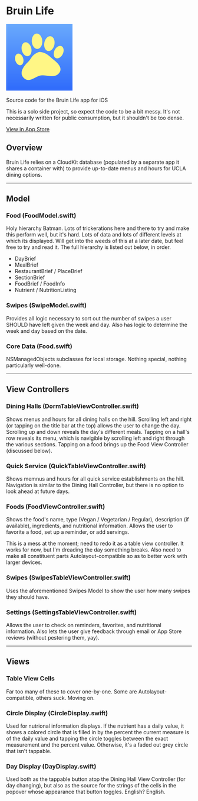 # Bruin Life
![Big Logo](https://raw.githubusercontent.com/mcdecoste/BruinLife/master/BruinLife/Images.xcassets/AppIcon.appiconset/logo%403x.png)

Source code for the Bruin Life app for iOS

This is a solo side project, so expect the code to be a bit messy. It's not necessarily written for public consumption, but it shouldn't be too dense.

[View in App Store](https://itunes.apple.com/us/app/bruin-life/id575404770 "iOS only")

## Overview
Bruin Life relies on a CloudKit database (populated by a separate app it shares a container with) to provide up-to-date menus and hours for UCLA dining options.

---
## Model
### Food (FoodModel.swift)
Holy hierarchy Batman. Lots of trickerations here and there to try and make this perform well, but it's hard. Lots of data and lots of different levels at which its displayed. Will get into the weeds of this at a later date, but feel free to try and read it. The full hierarchy is listed out below, in order.

* DayBrief
* MealBrief
* RestaurantBrief / PlaceBrief
* SectionBrief
* FoodBrief / FoodInfo
* Nutrient / NutritionListing

### Swipes (SwipeModel.swift)
Provides all logic necessary to sort out the number of swipes a user SHOULD have left given the week and day. Also has logic to determine the week and day based on the date.
### Core Data (Food.swift)
NSManagedObjects subclasses for local storage. Nothing special, nothing particularly well-done.

---
## View Controllers

### Dining Halls (DormTableViewController.swift)
Shows menus and hours for all dining halls on the hill. Scrolling left and right (or tapping on the title bar at the top) allows the user to change the day. Scrolling up and down reveals the day's different meals. Tapping on a hall's row reveals its menu, which is navigible by scrolling left and right through the various sections. Tapping on a food brings up the Food View Controller (discussed below).

### Quick Service (QuickTableViewController.swift)
Shows memnus and hours for all quick service establishments on the hill. Navigation is similar to the Dining Hall Controller, but there is no option to look ahead at future days.

### Foods (FoodViewController.swift)
Shows the food's name, type (Vegan / Vegetarian / Regular), description (if available), ingredients, and nutritional information. Allows the user to favorite a food, set up a reminder, or add servings.

This is a mess at the moment; need to redo it as a table view controller. It works for now, but I'm dreading the day something breaks. Also need to make all constituent parts Autolayout-compatible so as to better work with larger devices.

### Swipes (SwipesTableViewController.swift)
Uses the aforementioned Swipes Model to show the user how many swipes they should have.

### Settings (SettingsTableViewController.swift)
Allows the user to check on reminders, favorites, and nutritional information. Also lets the user give feedback through email or App Store reviews (without pestering them, yay).

---
## Views

### Table View Cells
Far too many of these to cover one-by-one. Some are Autolayout-compatible, others suck. Moving on.

### Circle Display (CircleDisplay.swift)
Used for nutrional information displays. If the nutrient has a daily value, it shows a colored circle that is filled in by the percent the current measure is of the daily value and tapping the circle toggles between the exact measurement and the percent value. Otherwise, it's a faded out grey circle that isn't tappable.

### Day Display (DayDisplay.swift)
Used both as the tappable button atop the Dining Hall View Controller (for day changing), but also as the source for the strings of the cells in the popover whose appearance that button toggles. English? English.